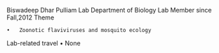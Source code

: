 Biswadeep Dhar
Pulliam Lab
Department of Biology
Lab Member since Fall,2012
Theme

    •	Zoonotic flaviviruses and mosquito ecology

Lab-related travel
    • None
